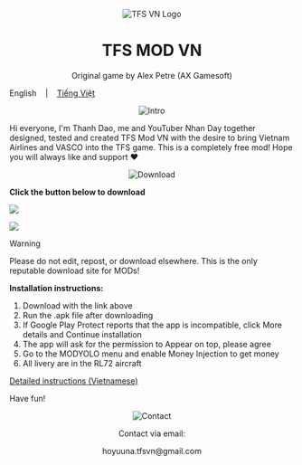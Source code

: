 <p align="center"><img src="https://i.postimg.cc/0r1vf6tC/TURBOPROP-MOD-VIETNAM-logo.png" alt="TFS VN Logo"></p>
  
<h1 align="center">TFS MOD VN</h1>

<p align="center">Original game by Alex Petre (AX Gamesoft)</p>

English
&nbsp;&nbsp; | &nbsp;&nbsp;
<a href="https://github.com/Duhocsinh1/tfs-vnmod/blob/main/README.md">Tiếng Việt</a>

<p align="center"><img src="https://i.postimg.cc/tgcgLN2q/intro.png" alt="Intro"></p>

Hi everyone, I'm Thanh Dao, me and YouTuber Nhan Day together designed, tested and created TFS Mod VN with the desire to bring Vietnam Airlines and VASCO into the TFS game. This is a completely free mod! Hope you will always like and support ❤


<p align="center"><img src="https://i.postimg.cc/ZKj4GL5G/download.png" alt="Download"></p>

**Click the button below to download**

<a href="https://github.com/Duhocsinh1/tfs-vnmod/releases"><img src="https://i.postimg.cc/Hx8642xk/T-I-XU-NG-1-transformed.png"></a>


<a href="https://github.com/Duhocsinh1/tfs-vnmod/releases"><img src="https://img.shields.io/github/v/release/Duhocsinh1/tfs-vnmod"></a>

> [!WARNING]
> Please do not edit, repost, or download elsewhere. This is the only reputable download site for MODs!
> 

**Installation instructions:**

1. Download with the link above
2. Run the .apk file after downloading
3. If Google Play Protect reports that the app is incompatible, click More details and Continue installation
4. The app will ask for the permission to Appear on top, please agree
5. Go to the MODYOLO menu and enable Money Injection to get money
6. All livery are in the RL72 aircraft

[Detailed instructions (Vietnamese)](https://www.youtube.com/watch?v=ds1Sbqg74EU)

Have fun!

<p align="center"><img src="https://i.postimg.cc/QMKDWGJD/contact.png" alt="Contact"></p>

<p align="center">Contact via email:</p>
<p align="center">hoyuuna.tfsvn@gmail.com</p>
